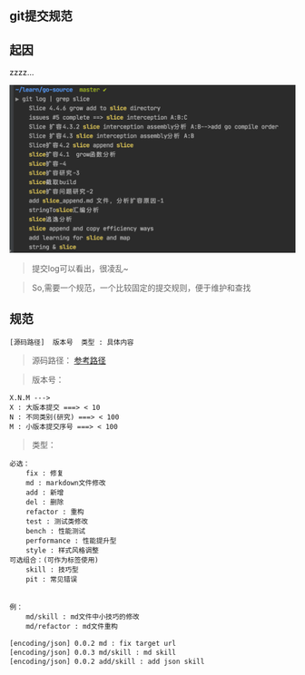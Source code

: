 ## git提交规范

## 起因
zzzz...

![](https://raw.githubusercontent.com/crab21/Images/master//blog/20200517171852.png)

>提交log可以看出，很凌乱~

>So,需要一个规范，一个比较固定的提交规则，便于维护和查找

## 规范
```cgo
[源码路径]  版本号  类型 : 具体内容
```
>源码路径：
[参考路径](https://github.com/crab21/Images/blob/master/blog/20200517175159.png)

>版本号：
>
```
X.N.M ---> 
X : 大版本提交 ===> < 10
N : 不同类别(研究) ===> < 100
M : 小版本提交序号 ===> < 100
```
>类型：
>
```
必选：
	fix : 修复
	md : markdown文件修改
	add : 新增
	del : 删除
	refactor : 重构
	test : 测试类修改
	bench : 性能测试
	performance : 性能提升型
	style : 样式风格调整
可选组合：(可作为标签使用)
	skill : 技巧型
	pit : 常见错误
	
	
例：
	md/skill : md文件中小技巧的修改
	md/refactor : md文件重构
```

```cgo
[encoding/json] 0.0.2 md : fix target url
[encoding/json] 0.0.3 md/skill : md skill 
[encoding/json] 0.0.2 add/skill : add json skill 
```
